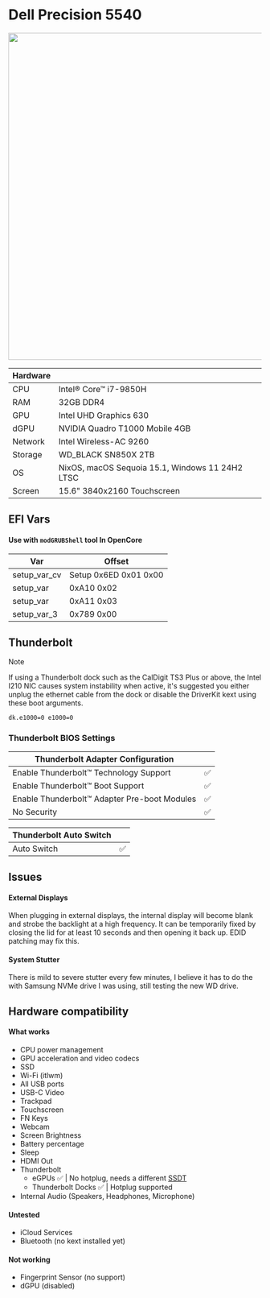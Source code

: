 # Dell Precision 5540
<img src="https://i.imgur.com/Uql3mVu.png" width="650">

| Hardware  | |
| ------------- | ------------- |
| CPU  | Intel® Core™ i7-9850H |
| RAM  | 32GB DDR4 |
| GPU  | Intel UHD Graphics 630  |
| dGPU  | NVIDIA Quadro T1000 Mobile 4GB  |
| Network  | Intel Wireless-AC 9260  |
| Storage  | WD_BLACK SN850X 2TB |
| OS  | NixOS, macOS Sequoia 15.1, Windows 11 24H2 LTSC |
| Screen  | 15.6" 3840x2160 Touchscreen  | 

## EFI Vars
#### Use with `modGRUBShell` tool In OpenCore
|  Var | Offset |
| ------------- | ------------- |
| setup_var_cv | Setup 0x6ED 0x01 0x00 |
| setup_var | 0xA10 0x02 |
| setup_var | 0xA11 0x03 |
| setup_var_3 | 0x789 0x00 |

## Thunderbolt
> [!NOTE]  
> If using a Thunderbolt dock such as the CalDigit TS3 Plus or above, the Intel I210 NIC causes system instability when active, it's suggested you either unplug the ethernet cable from the dock or disable the DriverKit kext using these boot arguments.
> 
> `dk.e1000=0 e1000=0`


### Thunderbolt BIOS Settings
|  Thunderbolt Adapter Configuration ||
| ------------- | ------------- |
| Enable Thunderbolt™ Technology Support | ✅ |
| Enable Thunderbolt™ Boot Support | ✅ |
| Enable Thunderbolt™ Adapter Pre-boot Modules | ✅ |
| No Security | ✅ |

|  Thunderbolt Auto Switch ||
| ------------- | ------------- |
| Auto Switch | ✅ |

## Issues
#### External Displays
When plugging in external displays, the internal display will become blank and strobe the backlight at a high frequency. It can be temporarily fixed by closing the lid for at least 10 seconds and then opening it back up. EDID patching may fix this.

#### System Stutter
There is mild to severe stutter every few minutes, I believe it has to do the with Samsung NVMe drive I was using, still testing the new WD drive.

## Hardware compatibility

#### What works
- CPU power management
- GPU acceleration and video codecs
- SSD
- Wi-Fi (itlwm)
- All USB ports
- USB-C Video
- Trackpad
- Touchscreen 
- FN Keys
- Webcam
- Screen Brightness
- Battery percentage
- Sleep
- HDMI Out
- Thunderbolt
  - eGPUs ✅ | No hotplug, needs a different [SSDT](https://github.com/sambow23/Dell-Precision-5540-macOS/blob/ed29189690d0f5e7b026cdae1497c871b5c75907/EFI/OC/ACPI/SSDT-TB3.aml)
  - Thunderbolt Docks ✅ | Hotplug supported
- Internal Audio (Speakers, Headphones, Microphone)

#### Untested
- iCloud Services
- Bluetooth (no kext installed yet)

#### Not working
- Fingerprint Sensor (no support)
- dGPU (disabled)
